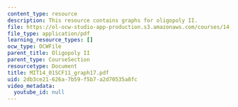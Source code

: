 ```yaml
---
content_type: resource
description: This resource contains graphs for oligopoly II.
file: https://ol-ocw-studio-app-production.s3.amazonaws.com/courses/14-01sc-principles-of-microeconomics-fall-2011/2db3ce21626a7b59f5b7a2d70535a8fc_MIT14_01SCF11_graph17.pdf
file_type: application/pdf
learning_resource_types: []
ocw_type: OCWFile
parent_title: Oligopoly II
parent_type: CourseSection
resourcetype: Document
title: MIT14_01SCF11_graph17.pdf
uid: 2db3ce21-626a-7b59-f5b7-a2d70535a8fc
video_metadata:
  youtube_id: null
---
```

